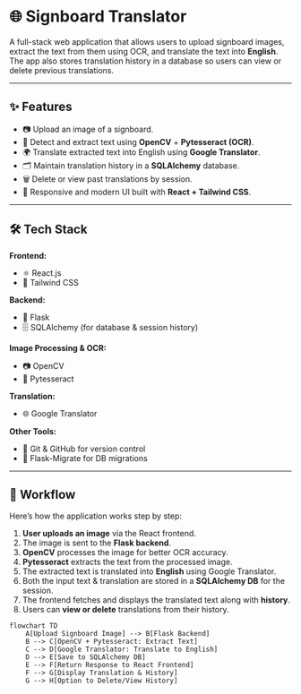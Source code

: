 # 🌐 Signboard Translator

A full-stack web application that allows users to upload signboard images, extract the text from them using OCR, and translate the text into **English**.  
The app also stores translation history in a database so users can view or delete previous translations.

---

## ✨ Features
- 📷 Upload an image of a signboard.  
- 🔎 Detect and extract text using **OpenCV** + **Pytesseract (OCR)**.  
- 🌍 Translate extracted text into English using **Google Translator**.  
- 🗂️ Maintain translation history in a **SQLAlchemy** database.  
- 🗑️ Delete or view past translations by session.  
- 🎨 Responsive and modern UI built with **React + Tailwind CSS**.  

---

## 🛠️ Tech Stack

**Frontend:**
- ⚛️ React.js  
- 🎨 Tailwind CSS  

**Backend:**
- 🐍 Flask  
- 🗄️ SQLAlchemy (for database & session history)  

**Image Processing & OCR:**
- 📷 OpenCV  
- 📝 Pytesseract  

**Translation:**
- 🌐 Google Translator  

**Other Tools:**
- 🐙 Git & GitHub for version control  
- 🔄 Flask-Migrate for DB migrations  

---

## 🔄 Workflow

Here’s how the application works step by step:

1. **User uploads an image** via the React frontend.  
2. The image is sent to the **Flask backend**.  
3. **OpenCV** processes the image for better OCR accuracy.  
4. **Pytesseract** extracts the text from the processed image.  
5. The extracted text is translated into **English** using Google Translator.  
6. Both the input text & translation are stored in a **SQLAlchemy DB** for the session.  
7. The frontend fetches and displays the translated text along with **history**.  
8. Users can **view or delete** translations from their history.  

```mermaid
flowchart TD
    A[Upload Signboard Image] --> B[Flask Backend]
    B --> C[OpenCV + Pytesseract: Extract Text]
    C --> D[Google Translator: Translate to English]
    D --> E[Save to SQLAlchemy DB]
    E --> F[Return Response to React Frontend]
    F --> G[Display Translation & History]
    G --> H[Option to Delete/View History]
